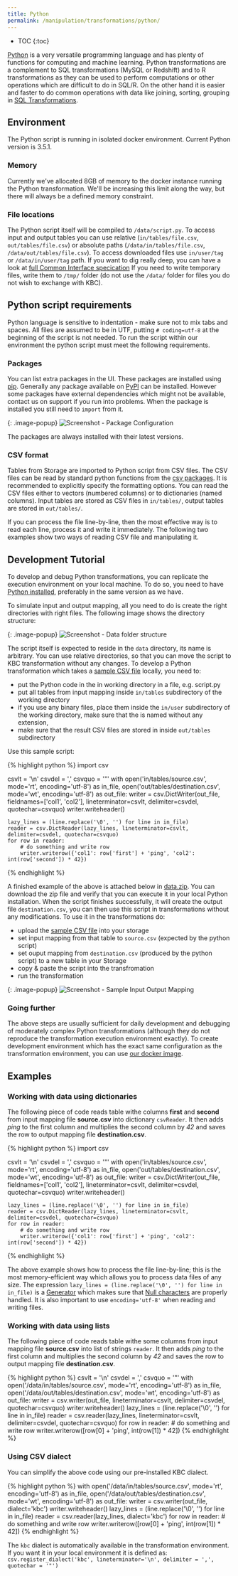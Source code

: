 ```yaml
---
title: Python
permalink: /manipulation/transformations/python/
---
```


* TOC
{:toc}

[Python](https://www.python.org/about/) is a very versatile programming language and has plenty of functions for computing and machine learning. Python transformations are a complement to SQL transformations (MySQL or Redshift) and to R transformations
as they can be used to perform computations or other operations which are difficult to do in SQL/R. On the other hand it
is easier and faster to do common operations with data like joining, sorting, grouping in
[SQL Transformations](/manipulation/transformations/).

## Environment

The Python script is running in isolated docker environment. Current Python version is 3.5.1.

### Memory
Currently we've allocated 8GB of memory to the docker instance running the Python transformation. We'll be increasing this limit along the way, but there will always be a defined memory constraint.

### File locations
The Python script itself will be compiled to `/data/script.py`. To access input and output tables you can use
relative (`in/tables/file.csv`, `out/tables/file.csv`) or absolute paths (`/data/in/tables/file.csv`, `/data/out/tables/file.csv`).
To access downloaded files use `in/user/tag` or `/data/in/user/tag` path. If you want to dig really deep, you can
have a look at [full Common Interface specication](https://developers.keboola.com/extend/common-interface/)
If you need to write temporary files, write them to `/tmp/` folder (do not use the `/data/` folder for
files you do not wish to exchange with KBC).

## Python script requirements
Python language is sensitive to indentation - make sure not to mix tabs and spaces. All files are assumed to be in UTF, putting
`# coding=utf-8` at the beginning of the script is not needed. To run the script within our environment the python script must
meet the following requirements.

### Packages
You can list extra packages in the UI. These packages are installed using [pip](https://pypi.python.org/pypi/pip).
Generally any package available on [PyPI](https://pypi.python.org/pypi) can be installed. However some packages have external
dependencies which might not be available, contact us on support if you run into problems.
When the package is installed you still need to `import` from it.

{: .image-popup}
![Screenshot - Package Configuration](/manipulation/transformations/python/packages.png)

The packages are always installed with their latest versions.

### CSV format
Tables from Storage are imported to Python script from CSV files. The CSV files can be read by standard python functions
from the [csv packages](https://docs.python.org/3/library/csv.html). It is recommended to explicitly specify the formatting
options. You can read the CSV files either to vectors (numbered columns) or to dictionaries (named columns). Input tables
are stored as CSV files in `in/tables/`, output tables are stored in `out/tables/`.

If you can process the file line-by-line, then the most effective way is to read each line, process it and write
it immediately. The following two examples show two ways of reading CSV file and manipulating it.

## Development Tutorial
To develop and debug Python transformations, you can replicate the execution environment on your local machine.
To do so, you need to have [Python installed](https://www.python.org/downloads/), preferably in the same version as we
have.

To simulate input and output mapping, all you need to do is create the right directories with right files.
The following image shows the directory structure:

{: .image-popup}
![Screenshot - Data folder structure](/manipulation/transformations/python/tree.png)

The script itself is expected to reside in the `data` directory, its name is arbitrary. You can use relative directories,
so that you can move the script to KBC transformation without any changes. To develop a Python transformation which takes
 a [sample CSV file](/manipulation/transformations/python/source.csv)
locally, you need to:

- put the Python code in the in working directory in a file, e.g. script.py
- put all tables from input mapping inside `in/tables` subdirectory of the working directory
- if you use any binary files, place them inside the `in/user` subdirectory of the working directory,
 make sure that the is named without any extension,
- make sure that the result CSV files are stored in inside `out/tables` subdirectory

Use this sample script:

{% highlight python %}
import csv

csvlt = '\n'
csvdel = ','
csvquo = '"'
with open('in/tables/source.csv', mode='rt', encoding='utf-8') as in_file, open('out/tables/destination.csv', mode='wt', encoding='utf-8') as out_file:
    writer = csv.DictWriter(out_file, fieldnames=['col1', 'col2'], lineterminator=csvlt, delimiter=csvdel, quotechar=csvquo)
    writer.writeheader()

    lazy_lines = (line.replace('\0', '') for line in in_file)
    reader = csv.DictReader(lazy_lines, lineterminator=csvlt, delimiter=csvdel, quotechar=csvquo)
    for row in reader:
        # do something and write row
        writer.writerow({'col1': row['first'] + 'ping', 'col2': int(row['second']) * 42})
{% endhighlight %}

A finished example of the above is attached below in [data.zip](/manipulation/transformations/python/data.zip). You can
download the zip file and verify that you can execute it in your local Python installation. When the script finishes successfully, it
will create the output file `destination.csv`, you can then use this script in transformations without any modifications. To
use it in the transformations do:

- upload the [sample CSV file](/manipulation/transformations/python/source.csv) into your storage
- set input mapping from that table to `source.csv` (expected by the python script)
- set ouput mapping from `destination.csv` (produced by the python script) to a new table in your Storage
- copy & paste the script into the transfromation
- run the transformation

{: .image-popup}
![Screenshot - Sample Input Output Mapping](/manipulation/transformations/python/sample-io.png)

### Going further
The above steps are usually sufficient for daily development and debugging of moderately complex Python transformations
(although they do not reproduce the transformation execution environment exactly). To create development environment
which has the exact same configuration as the transformation environment, you can use
[our docker image](https://developers.keboola.com/extend/docker/running/#running-transformations).

## Examples

### Working with data using dictionaries
The following piece of code reads table withe columns **first** and **second** from input mapping
file **source.csv** into dictionary `csvReader`. It then adds *ping* to the first column and multiplies the
second column by *42* and saves the row to output mapping file **destination.csv**.

{% highlight python %}
import csv

csvlt = '\n'
csvdel = ','
csvquo = '"'
with open('in/tables/source.csv', mode='rt', encoding='utf-8') as in_file, open('out/tables/destination.csv', mode='wt', encoding='utf-8') as out_file:
    writer = csv.DictWriter(out_file, fieldnames=['col1', 'col2'], lineterminator=csvlt, delimiter=csvdel, quotechar=csvquo)
    writer.writeheader()

    lazy_lines = (line.replace('\0', '') for line in in_file)
    reader = csv.DictReader(lazy_lines, lineterminator=csvlt, delimiter=csvdel, quotechar=csvquo)
    for row in reader:
        # do something and write row
        writer.writerow({'col1': row['first'] + 'ping', 'col2': int(row['second']) * 42})
{% endhighlight %}

The above example shows how to process the file line-by-line; this is the most memory-efficient way which
allows you to process data files of any size. The expression
`lazy_lines = (line.replace('\0', '') for line in in_file)` is a
[Generator](https://wiki.python.org/moin/Generators) which makes sure that
[Null characters](https://en.wikipedia.org/wiki/Null_character) are properly handled.
It is also important to use `encoding='utf-8'` when reading and writing files.

### Working with data using lists

The following piece of code reads table withe some columns from input mapping file **source.csv** into list of
strings `reader`. It then adds *ping* to the first column and multiplies the second column by *42* and saves
the row to output mapping file **destination.csv**.

{% highlight python %}
csvlt = '\n'
csvdel = ','
csvquo = '"'
with open('/data/in/tables/source.csv', mode='rt', encoding='utf-8') as in_file, open('/data/out/tables/destination.csv', mode='wt', encoding='utf-8') as out_file:
    writer = csv.writer(out_file, lineterminator=csvlt, delimiter=csvdel, quotechar=csvquo)
    writer.writeheader()
    lazy_lines = (line.replace('\0', '') for line in in_file)
    reader = csv.reader(lazy_lines, lineterminator=csvlt, delimiter=csvdel, quotechar=csvquo)
    for row in reader:
        # do something and write row
        writer.writerow([row[0] + 'ping', int(row[1]) * 42])
{% endhighlight %}

### Using CSV dialect
You can simplify the above code using our pre-installed KBC dialect.

{% highlight python %}
with open('/data/in/tables/source.csv', mode='rt', encoding='utf-8') as in_file, open('/data/out/tables/destination.csv', mode='wt', encoding='utf-8') as out_file:
    writer = csv.writer(out_file, dialect='kbc')
    writer.writeheader()
    lazy_lines = (line.replace('\0', '') for line in in_file)
    reader = csv.reader(lazy_lines, dialect='kbc')
    for row in reader:
        # do something and write row
        writer.writerow([row[0] + 'ping', int(row[1]) * 42])
{% endhighlight %}

The `kbc` dialect is automatically available in the transformation environment. If you want it in your local environment
it is defined as:
`csv.register_dialect('kbc', lineterminator='\n', delimiter = ',', quotechar = '"')`

